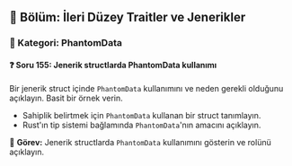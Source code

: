 ## 📘 Bölüm: İleri Düzey Traitler ve Jenerikler  
### 🔹 Kategori: PhantomData  
#### ❓ Soru 155: Jenerik structlarda PhantomData kullanımı

Bir jenerik struct içinde `PhantomData` kullanımını ve neden gerekli olduğunu açıklayın. Basit bir örnek verin.

- Sahiplik belirtmek için `PhantomData` kullanan bir struct tanımlayın.
- Rust'ın tip sistemi bağlamında `PhantomData`'nın amacını açıklayın.

🔧 **Görev:** Jenerik structlarda `PhantomData` kullanımını gösterin ve rolünü açıklayın.
